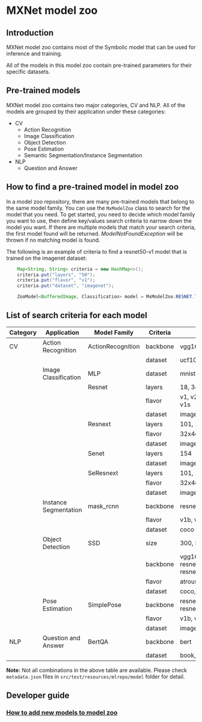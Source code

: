 # MXNet model zoo

## Introduction

MXNet model zoo contains most of the Symbolic model that can be used for inference and training.

All of the models in this model zoo contain pre-trained parameters for their specific datasets.

## Pre-trained models

MXNet model zoo contains two major categories, CV and NLP. All of the models are grouped by their application under these categories:

* CV
  * Action Recognition
  * Image Classification
  * Object Detection
  * Pose Estimation
  * Semantic Segmentation/Instance Segmentation
* NLP
  * Question and Answer

## How to find a pre-trained model in model zoo

In a model zoo repository, there are many pre-trained models that belong to the same model family.
You can use the `MxModelZoo` class to search for the model that you need.
To get started, you need to decide which model family you want to use, then define key/values search criteria
to narrow down the model you want. If there are multiple models that match your search criteria, the first model
found will be returned. *ModelNotFoundException* will be thrown if no matching model is found.

The following is an example of criteria to find a resnet50-v1 model that is trained on the imagenet dataset:
```java
    Map<String, String> criteria = new HashMap<>();
    criteria.put("layers", "50");
    criteria.put("flavor", "v1");
    criteria.put("dataset", "imagenet");

    ZooModel<BufferedImage, Classification> model = MxModelZoo.RESNET.loadModel(criteria, device);
``` 

## List of search criteria for each model

| Category | Application           | Model Family      | Criteria | Possible values                                            |
|----------|-----------------------|-------------------|----------|------------------------------------------------------------|
| CV       | Action Recognition    | ActionRecognition | backbone | vgg16, inceptionv3                                         |
|          |                       |                   | dataset  | ucf101                                                     |
|          | Image Classification  | MLP               | dataset  | mnist                                                      |
|          |                       | Resnet            | layers   | 18, 34, 50, 101, 152                                       |
|          |                       |                   | flavor   | v1, v2, v1b, v1c, v1d, v1e, v1s                            |
|          |                       |                   | dataset  | imagenet, cifar10                                          |
|          |                       | Resnext           | layers   | 101, 150                                                   |
|          |                       |                   | flavor   | 32x4d, 64x4d                                               |
|          |                       |                   | dataset  | imagenet                                                   |
|          |                       | Senet             | layers   | 154                                                        |
|          |                       |                   | dataset  | imagenet                                                   |
|          |                       | SeResnext         | layers   | 101, 150                                                   |
|          |                       |                   | flavor   | 32x4d, 64x4d                                               |
|          |                       |                   | dataset  | imagenet                                                   |
|          | Instance Segmentation | mask_rcnn         | backbone | resnet18, resnet50, resnet101                              |
|          |                       |                   | flavor   | v1b, v1d                                                   |
|          |                       |                   | dataset  | coco                                                       |
|          | Object Detection      | SSD               | size     | 300, 512                                                   |
|          |                       |                   | backbone | vgg16, mobilenet, resnet18, resnet50, resnet101, resnet152 |
|          |                       |                   | flavor   | atrous, 1.0, v1, v2                                        |
|          |                       |                   | dataset  | coco, voc                                                  |
|          | Pose Estimation       | SimplePose        | backbone | resnet18, resnet50, resnet101, resnet152                   |
|          |                       |                   | flavor   | v1b, v1d                                                   |
|          |                       |                   | dataset  | imagenet                                                   |
| NLP      | Question and Answer   | BertQA            | backbone | bert                                                       |
|          |                       |                   | dataset  | book_corpus_wiki_en_uncased                                |

**Note:** Not all combinations in the above table are available. Please check `metadata.json` files
in `src/test/resources/mlrepo/model` folder for detail.

## Developer guide

### [How to add new models to model zoo](../../docs/development/add_model_to_model-zoo.md)
